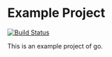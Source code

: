 # Example Project #

[![Build Status](https://travis-ci.org/edoger/example-project-go.svg?branch=master)](https://travis-ci.org/edoger/example-project-go)

This is an example project of go.
